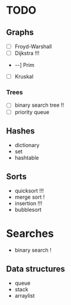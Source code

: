 # TODO

## Graphs 

- [ ] Froyd-Warshall
- [ ] Dijkstra !!!
- --] Prim 
- [ ] Kruskal

### Trees

- [ ] binary search tree !!
- [ ] priority queue

## Hashes

- dictionary
- set
- hashtable

## Sorts

- quicksort !!!
- merge sort !
- insertion !!!
- bubblesort

# Searches

- binary search !

## Data structures

- queue
- stack
- arraylist
